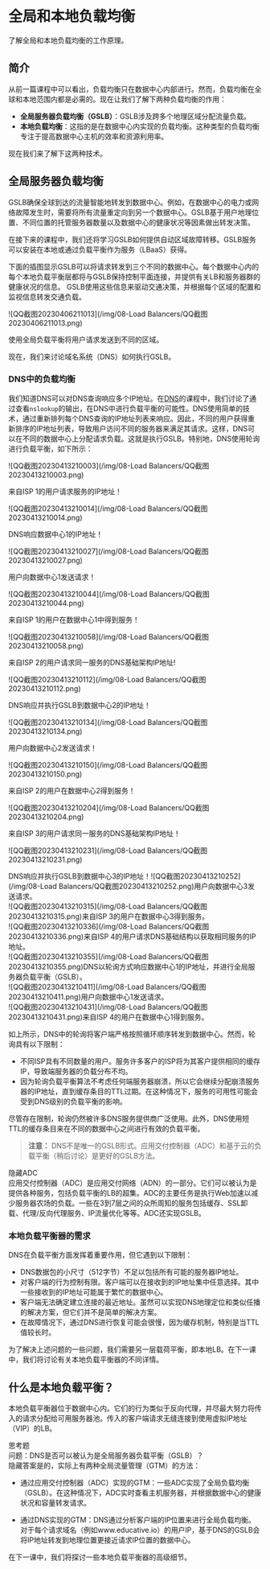 # 全局和本地负载均衡

了解全局和本地负载均衡的工作原理。

## 简介

从前一篇课程中可以看出，负载均衡只在数据中心内部进行。然而，负载均衡在全球和本地范围内都是必需的。现在让我们了解下两种负载均衡的作用：

- **全局服务器负载均衡（GSLB）**：GSLB涉及跨多个地理区域分配流量负载。
- **本地负载均衡**：这指的是在数据中心内实现的负载均衡。这种类型的负载均衡专注于提高数据中心主机的效率和资源利用率。

现在我们来了解下这两种技术。

## 全局服务器负载均衡

GSLB确保全球到达的流量智能地转发到数据中心。例如，在数据中心的电力或网络故障发生时，需要将所有流量重定向到另一个数据中心。GSLB基于用户地理位置、不同位置的托管服务器数量以及数据中心的健康状况等因素做出转发决策。

在接下来的课程中，我们还将学习GSLB如何提供自动区域故障转移。GSLB服务可以安装在本地或通过负载平衡作为服务（LBaaS）获得。

下面的插图显示GSLB可以将请求转发到三个不同的数据中心。每个数据中心内的每个本地负载平衡层都将与GSLB保持控制平面连接，并提供有关LB和服务器群的健康状况的信息。 GSLB使用这些信息来驱动交通决策，并根据每个区域的配置和监视信息转发交通负载。

![QQ截图20230406211013](/img/08-Load Balancers/QQ截图20230406211013.png)

使用全局负载平衡将用户请求发送到不同的区域。

现在，我们来讨论域名系统（DNS）如何执行GSLB。

### DNS中的负载均衡

我们知道DNS可以对DNS查询响应多个IP地址。在[DNS](https://www.educative.io/collection/page/10370001/4941429335392256/5728619204182016)的课程中，我们讨论了通过查看`nslookup`的输出，在DNS中进行负载平衡的可能性。DNS使用简单的技术，通过重新排列每个DNS查询的IP地址列表来响应。因此，不同的用户获得重新排序的IP地址列表，导致用户访问不同的服务器来满足其请求。这样，DNS可以在不同的数据中心上分配请求负载。这就是执行GSLB。特别地，DNS使用轮询进行负载平衡，如下所示：

![QQ截图20230413210003](/img/08-Load Balancers/QQ截图20230413210003.png)

来自ISP 1的用户请求服务的IP地址！

![QQ截图20230413210014](/img/08-Load Balancers/QQ截图20230413210014.png)

DNS响应数据中心1的IP地址！

![QQ截图20230413210027](/img/08-Load Balancers/QQ截图20230413210027.png)

用户向数据中心1发送请求！

![QQ截图20230413210044](/img/08-Load Balancers/QQ截图20230413210044.png)

来自ISP 1的用户在数据中心1中得到服务！

![QQ截图20230413210058](/img/08-Load Balancers/QQ截图20230413210058.png)

来自ISP 2的用户请求同一服务的DNS基础架构IP地址!

![QQ截图20230413210112](/img/08-Load Balancers/QQ截图20230413210112.png)

DNS响应并执行GSLB到数据中心2的IP地址！

![QQ截图20230413210134](/img/08-Load Balancers/QQ截图20230413210134.png)

用户向数据中心2发送请求！

![QQ截图20230413210150](/img/08-Load Balancers/QQ截图20230413210150.png)

来自ISP 2的用户在数据中心2得到服务！

![QQ截图20230413210204](/img/08-Load Balancers/QQ截图20230413210204.png)

来自ISP 3的用户请求同一服务的DNS基础架构IP地址！

![QQ截图20230413210231](/img/08-Load Balancers/QQ截图20230413210231.png)

DNS响应并执行GSLB到数据中心3的IP地址！![QQ截图20230413210252](/img/08-Load Balancers/QQ截图20230413210252.png)用户向数据中心3发送请求。  
![QQ截图20230413210315](/img/08-Load Balancers/QQ截图20230413210315.png)来自ISP 3的用户在数据中心3得到服务。  
![QQ截图20230413210336](/img/08-Load Balancers/QQ截图20230413210336.png)来自ISP 4的用户请求DNS基础结构以获取相同服务的IP地址。  
![QQ截图20230413210355](/img/08-Load Balancers/QQ截图20230413210355.png)DNS以轮询方式响应数据中心1的IP地址，并进行全局服务器负载平衡（GSLB）。  
![QQ截图20230413210411](/img/08-Load Balancers/QQ截图20230413210411.png)用户向数据中心1发送请求。  
![QQ截图20230413210431](/img/08-Load Balancers/QQ截图20230413210431.png)来自ISP 4的用户在数据中心1得到服务。  

如上所示，DNS中的轮询将客户端严格按照循环顺序转发到数据中心。然而，轮询具有以下限制：  
- 不同ISP具有不同数量的用户。服务许多客户的ISP将为其客户提供相同的缓存IP，导致端服务器的负载分布不均。  
- 因为轮询负载平衡算法不考虑任何端服务器崩溃，所以它会继续分配崩溃服务器的IP地址，直到缓存条目的TTL过期。在这种情况下，服务的可用性可能会受到DNS级别的负载平衡的影响。  

尽管存在限制，轮询仍然被许多DNS服务提供商广泛使用。此外，DNS使用短TTL的缓存条目来在不同的数据中心之间进行有效的负载平衡。  
> **注意：** DNS不是唯一的GSLB形式。应用交付控制器（ADC）和基于云的负载平衡（稍后讨论）是更好的GSLB方法。  

隐藏ADC  
应用交付控制器（ADC）是应用交付网络（ADN）的一部分。它们可以被认为是提供各种服务，包括负载平衡的LB的超集。ADC的主要任务是执行Web加速以减少服务器农场的负载。一些在3到7层之间的众所周知的服务包括缓存、SSL卸载、代理/反向代理服务、IP流量优化等等。ADC还实现GSLB。  

### 本地负载平衡器的需求  
DNS在负载平衡方面发挥着重要作用，但它遇到以下限制：  
- DNS数据包的小尺寸（512字节）不足以包括所有可能的服务器IP地址。  
- 对客户端的行为控制有限。客户端可以在接收到的IP地址集中任意选择。其中一些接收到的IP地址可能属于繁忙的数据中心。  
- 客户端无法确定建立连接的最近地址。虽然可以实现DNS地理定位和类似任播的解决方案，但它们并不是简单的解决方案。  
- 在故障情况下，通过DNS进行恢复可能会很慢，因为缓存机制，特别是当TTL值较长时。  

为了解决上述问题的一些问题，我们需要另一层载荷平衡，即本地LB。在下一课中，我们将讨论有关本地负载平衡器的不同详情。  

## 什么是本地负载平衡？  
本地负载平衡器位于数据中心内。它们的行为类似于反向代理，并尽最大努力将传入的请求分配给可用服务器池。传入的客户端请求无缝连接到使用虚拟IP地址（VIP）的LB。  

思考题  
问题：DNS是否可以被认为是全局服务器负载平衡（GSLB）？  
隐藏答案是的，实际上有两种全局流量管理（GTM）的方法：

- 通过应用交付控制器（ADC）实现的GTM：一些ADC实现了全局负载均衡（GSLB）。在这种情况下，ADC实时查看主机服务器，并根据数据中心的健康状况和容量转发请求。

- 通过DNS实现的GTM：DNS通过分析客户端的IP位置来进行全局负载均衡。对于每个请求域名（例如www.educative.io）的用户IP，基于DNS的GSLB会将IP地址转发到地理位置更接近请求IP位置的数据中心。

在下一课中，我们将探讨一些本地负载平衡器的高级细节。